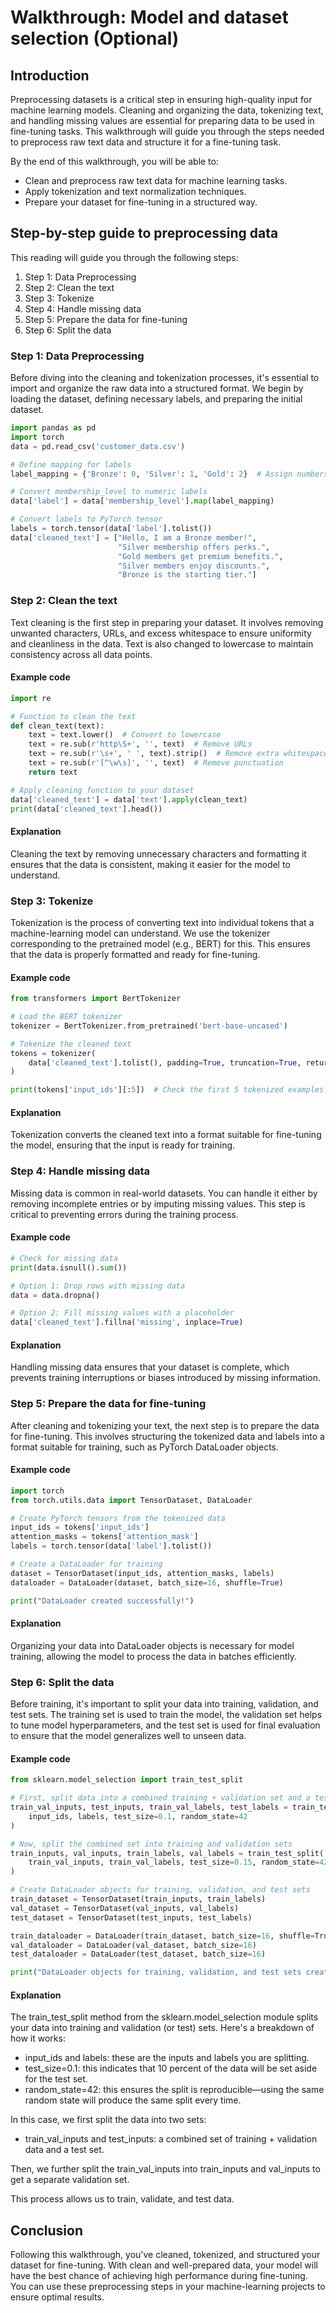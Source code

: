# Walkthrough: Model and dataset selection (Optional)

## Introduction
Preprocessing datasets is a critical step in ensuring high-quality input for machine learning models. Cleaning and organizing the data, tokenizing text, and handling missing values are essential for preparing data to be used in fine-tuning tasks. This walkthrough will guide you through the steps needed to preprocess raw text data and structure it for a fine-tuning task.

By the end of this walkthrough, you will be able to:

- Clean and preprocess raw text data for machine learning tasks.
- Apply tokenization and text normalization techniques.
- Prepare your dataset for fine-tuning in a structured way.

## Step-by-step guide to preprocessing data
This reading will guide you through the following steps:

1. Step 1: Data Preprocessing
2. Step 2: Clean the text 
3. Step 3: Tokenize
4. Step 4: Handle missing data
5. Step 5: Prepare the data for fine-tuning
6. Step 6: Split the data

### Step 1: Data Preprocessing
 Before diving into the cleaning and tokenization processes, it's essential to import and organize the raw data into a structured format. We begin by loading the dataset, defining necessary labels, and preparing the initial dataset.  

```python
import pandas as pd
import torch
data = pd.read_csv('customer_data.csv')

# Define mapping for labels
label_mapping = {'Bronze': 0, 'Silver': 1, 'Gold': 2}  # Assign numbers to each category

# Convert membership_level to numeric labels
data['label'] = data['membership_level'].map(label_mapping)

# Convert labels to PyTorch tensor
labels = torch.tensor(data['label'].tolist())
data['cleaned_text'] = ["Hello, I am a Bronze member!", 
                        "Silver membership offers perks.", 
                        "Gold members get premium benefits.", 
                        "Silver members enjoy discounts.", 
                        "Bronze is the starting tier."]
```

### Step 2: Clean the text 
Text cleaning is the first step in preparing your dataset. It involves removing unwanted characters, URLs, and excess whitespace to ensure uniformity and cleanliness in the data. Text is also changed to lowercase to maintain consistency across all data points.

#### Example code
```python
import re

# Function to clean the text
def clean_text(text):
    text = text.lower()  # Convert to lowercase
    text = re.sub(r'http\S+', '', text)  # Remove URLs
    text = re.sub(r'\s+', ' ', text).strip()  # Remove extra whitespaces
    text = re.sub(r'[^\w\s]', '', text)  # Remove punctuation
    return text

# Apply cleaning function to your dataset
data['cleaned_text'] = data['text'].apply(clean_text)
print(data['cleaned_text'].head())
```

#### Explanation
Cleaning the text by removing unnecessary characters and formatting it ensures that the data is consistent, making it easier for the model to understand.

### Step 3: Tokenize
Tokenization is the process of converting text into individual tokens that a machine-learning model can understand. We use the tokenizer corresponding to the pretrained model (e.g., BERT) for this. This ensures that the data is properly formatted and ready for fine-tuning.

#### Example code
```python
from transformers import BertTokenizer

# Load the BERT tokenizer
tokenizer = BertTokenizer.from_pretrained('bert-base-uncased')

# Tokenize the cleaned text
tokens = tokenizer(
    data['cleaned_text'].tolist(), padding=True, truncation=True, return_tensors='pt', max_length=128
)

print(tokens['input_ids'][:5])  # Check the first 5 tokenized examples
```

#### Explanation
Tokenization converts the cleaned text into a format suitable for fine-tuning the model, ensuring that the input is ready for training.

### Step 4: Handle missing data
Missing data is common in real-world datasets. You can handle it either by removing incomplete entries or by imputing missing values. This step is critical to preventing errors during the training process.

#### Example code
```python
# Check for missing data
print(data.isnull().sum())

# Option 1: Drop rows with missing data
data = data.dropna()

# Option 2: Fill missing values with a placeholder
data['cleaned_text'].fillna('missing', inplace=True)
```

#### Explanation
Handling missing data ensures that your dataset is complete, which prevents training interruptions or biases introduced by missing information.

### Step 5: Prepare the data for fine-tuning
After cleaning and tokenizing your text, the next step is to prepare the data for fine-tuning. This involves structuring the tokenized data and labels into a format suitable for training, such as PyTorch DataLoader objects.

#### Example code
```python
import torch
from torch.utils.data import TensorDataset, DataLoader

# Create PyTorch tensors from the tokenized data
input_ids = tokens['input_ids']
attention_masks = tokens['attention_mask']
labels = torch.tensor(data['label'].tolist())

# Create a DataLoader for training
dataset = TensorDataset(input_ids, attention_masks, labels)
dataloader = DataLoader(dataset, batch_size=16, shuffle=True)

print("DataLoader created successfully!")
```

#### Explanation
Organizing your data into DataLoader objects is necessary for model training, allowing the model to process the data in batches efficiently.

### Step 6: Split the data
Before training, it's important to split your data into training, validation, and test sets. The training set is used to train the model, the validation set helps to tune model hyperparameters, and the test set is used for final evaluation to ensure that the model generalizes well to unseen data.

#### Example code
```python
from sklearn.model_selection import train_test_split

# First, split data into a combined training + validation set and a test set
train_val_inputs, test_inputs, train_val_labels, test_labels = train_test_split(
    input_ids, labels, test_size=0.1, random_state=42
)

# Now, split the combined set into training and validation sets
train_inputs, val_inputs, train_labels, val_labels = train_test_split(
    train_val_inputs, train_val_labels, test_size=0.15, random_state=42
)

# Create DataLoader objects for training, validation, and test sets
train_dataset = TensorDataset(train_inputs, train_labels)
val_dataset = TensorDataset(val_inputs, val_labels)
test_dataset = TensorDataset(test_inputs, test_labels)

train_dataloader = DataLoader(train_dataset, batch_size=16, shuffle=True)
val_dataloader = DataLoader(val_dataset, batch_size=16)
test_dataloader = DataLoader(test_dataset, batch_size=16)

print("DataLoader objects for training, validation, and test sets created successfully!")
```

#### Explanation
The train_test_split method from the sklearn.model_selection module splits your data into training and validation (or test) sets. Here's a breakdown of how it works:

- input_ids and labels: these are the inputs and labels you are splitting.
- test_size=0.1: this indicates that 10 percent of the data will be set aside for the test set.
- random_state=42: this ensures the split is reproducible—using the same random state will produce the same split every time.

In this case, we first split the data into two sets:

- train_val_inputs and test_inputs: a combined set of training + validation data and a test set.

Then, we further split the train_val_inputs into train_inputs and val_inputs to get a separate validation set.

This process allows us to train, validate, and test data.

## Conclusion
Following this walkthrough, you've cleaned, tokenized, and structured your dataset for fine-tuning. With clean and well-prepared data, your model will have the best chance of achieving high performance during fine-tuning. You can use these preprocessing steps in your machine-learning projects to ensure optimal results.
